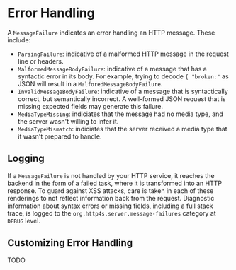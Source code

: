 # Error Handling

A `MessageFailure` indicates an error handling an HTTP message.  These
include:

* `ParsingFailure`: indicative of a malformed HTTP message in the
  request line or headers.
* `MalformedMessageBodyFailure`: indicative of a message that has a
  syntactic error in its body.  For example, trying to decode `{
  "broken:"` as JSON will result in a `MalforedMessageBodyFailure`.
* `InvalidMessageBodyFailure`: indicative of a message that is
  syntactically correct, but semantically incorrect.  A well-formed
  JSON request that is missing expected fields may generate this
  failure.
* `MediaTypeMissing`: indiciates that the message had no media type,
  and the server wasn't willing to infer it.
* `MediaTypeMismatch`: indiciates that the server received a media
  type that it wasn't prepared to handle.

## Logging

If a `MessageFailure` is not handled by your HTTP service, it reaches
the backend in the form of a failed task, where it is transformed into
an HTTP response.  To guard against XSS attacks, care is taken in each
of these renderings to not reflect information back from the request.
Diagnostic information about syntax errors or missing fields,
including a full stack trace, is logged to the
`org.http4s.server.message-failures` category at `DEBUG` level.

## Customizing Error Handling

TODO
